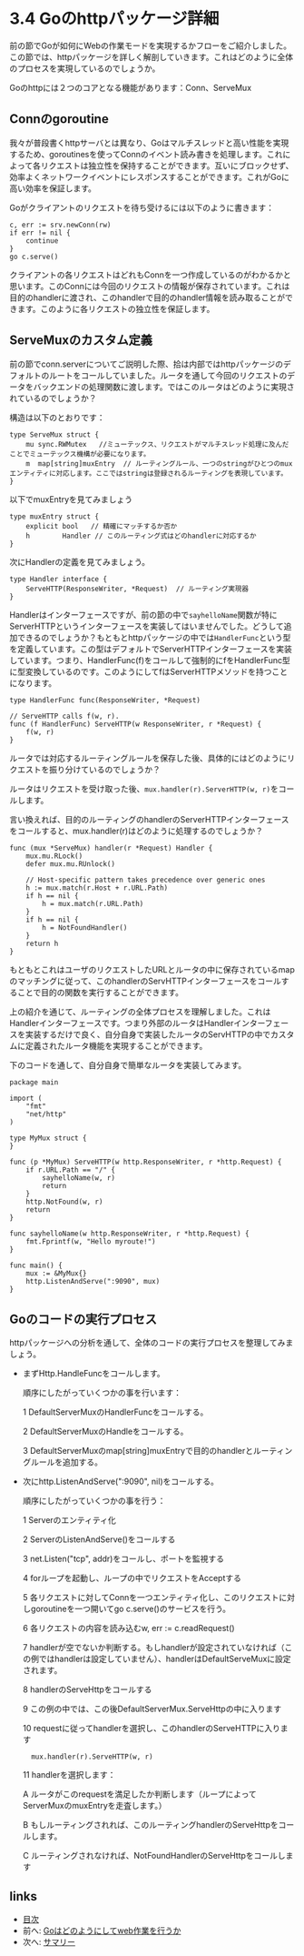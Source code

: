 # 3.4 Goのhttpパッケージ詳細
前の節でGoが如何にWebの作業モードを実現するかフローをご紹介しました。この節では、httpパッケージを詳しく解剖していきます。これはどのように全体のプロセスを実現しているのでしょうか。

Goのhttpには２つのコアとなる機能があります：Conn、ServeMux

## Connのgoroutine
我々が普段書くhttpサーバとは異なり、Goはマルチスレッドと高い性能を実現するため、goroutinesを使ってConnのイベント読み書きを処理します。これによって各リクエストは独立性を保持することができます。互いにブロックせず、効率よくネットワークイベントにレスポンスすることができます。これがGoに高い効率を保証します。

Goがクライアントのリクエストを待ち受けるには以下のように書きます：

	c, err := srv.newConn(rw)
	if err != nil {
		continue
	}
	go c.serve()

クライアントの各リクエストはどれもConnを一つ作成しているのがわかるかと思います。このConnには今回のリクエストの情報が保存されています。これは目的のhandlerに渡され、このhandlerで目的のhandler情報を読み取ることができます。このように各リクエストの独立性を保証します。

## ServeMuxのカスタム定義
前の節でconn.serverについてご説明した際、拾は内部ではhttpパッケージのデフォルトのルートをコールしていました。ルータを通して今回のリクエストのデータをバックエンドの処理関数に渡します。ではこのルータはどのように実現されているのでしょうか？

構造は以下のとおりです：

	type ServeMux struct {
		mu sync.RWMutex   //ミューテックス、リクエストがマルチスレッド処理に及んだことでミューテックス機構が必要になります。
		m  map[string]muxEntry  // ルーティングルール、一つのstringがひとつのmuxエンティティに対応します。ここではstringは登録されるルーティングを表現しています。
	}

以下でmuxEntryを見てみましょう

	type muxEntry struct {
		explicit bool   // 精確にマッチするか否か
		h        Handler // このルーティング式はどのhandlerに対応するか
	}

次にHandlerの定義を見てみましょう。

	type Handler interface {
		ServeHTTP(ResponseWriter, *Request)  // ルーティング実現器
	}

Handlerはインターフェースですが、前の節の中で`sayhelloName`関数が特にServerHTTPというインターフェースを実装してはいませんでした。どうして追加できるのでしょうか？もともとhttpパッケージの中では`HandlerFunc`という型を定義しています。この型はデフォルトでServerHTTPインターフェースを実装しています。つまり、HandlerFunc(f)をコールして強制的にfをHandlerFunc型に型変換しているのです。このようにしてfはServerHTTPメソッドを持つことになります。

	type HandlerFunc func(ResponseWriter, *Request)

	// ServeHTTP calls f(w, r).
	func (f HandlerFunc) ServeHTTP(w ResponseWriter, r *Request) {
		f(w, r)
	}

ルータでは対応するルーティングルールを保存した後、具体的にはどのようにリクエストを振り分けているのでしょうか？

ルータはリクエストを受け取った後、`mux.handler(r).ServerHTTP(w, r)`をコールします。

言い換えれば、目的のルーティングのhandlerのServerHTTPインターフェースをコールすると、mux.handler(r)はどのように処理するのでしょうか？

	func (mux *ServeMux) handler(r *Request) Handler {
		mux.mu.RLock()
		defer mux.mu.RUnlock()

		// Host-specific pattern takes precedence over generic ones
		h := mux.match(r.Host + r.URL.Path)
		if h == nil {
			h = mux.match(r.URL.Path)
		}
		if h == nil {
			h = NotFoundHandler()
		}
		return h
	}

もともとこれはユーザのリクエストしたURLとルータの中に保存されているmapのマッチングに従って、このhandlerのServHTTPインターフェースをコールすることで目的の関数を実行することができます。

上の紹介を通じて、ルーティングの全体プロセスを理解しました。これはHandlerインターフェースです。つまり外部のルータはHandlerインターフェースを実装するだけで良く、自分自身で実装したルータのServHTTPの中でカスタムに定義されたルータ機能を実現することができます。

下のコードを通して、自分自身で簡単なルータを実装してみます。

	package main

	import (
		"fmt"
		"net/http"
	)

	type MyMux struct {
	}

	func (p *MyMux) ServeHTTP(w http.ResponseWriter, r *http.Request) {
		if r.URL.Path == "/" {
			sayhelloName(w, r)
			return
		}
		http.NotFound(w, r)
		return
	}

	func sayhelloName(w http.ResponseWriter, r *http.Request) {
		fmt.Fprintf(w, "Hello myroute!")
	}

	func main() {
		mux := &MyMux{}
		http.ListenAndServe(":9090", mux)
	}

## Goのコードの実行プロセス

httpパッケージへの分析を通して、全体のコードの実行プロセスを整理してみましょう。

- まずHttp.HandleFuncをコールします。

	順序にしたがっていくつかの事を行います：

	1 DefaultServerMuxのHandlerFuncをコールする。

	2 DefaultServerMuxのHandleをコールする。

	3 DefaultServerMuxのmap[string]muxEntryで目的のhandlerとルーティングルールを追加する。

- 次にhttp.ListenAndServe(":9090", nil)をコールする。

	順序にしたがっていくつかの事を行う：

	1 Serverのエンティティ化

	2 ServerのListenAndServe()をコールする

	3 net.Listen("tcp", addr)をコールし、ポートを監視する

	4 forループを起動し、ループの中でリクエストをAcceptする

	5 各リクエストに対してConnを一つエンティティ化し、このリクエストに対しgoroutineを一つ開いてgo c.serve()のサービスを行う。

	6 各リクエストの内容を読み込むw, err := c.readRequest()

	7 handlerが空でないか判断する。もしhandlerが設定されていなければ（この例ではhandlerは設定していません）、handlerはDefaultServeMuxに設定されます。

	8 handlerのServeHttpをコールする

	9 この例の中では、この後DefaultServerMux.ServeHttpの中に入ります

	10 requestに従ってhandlerを選択し、このhandlerのServeHTTPに入ります

		mux.handler(r).ServeHTTP(w, r)

	11 handlerを選択します：

	A ルータがこのrequestを満足したか判断します（ループによってServerMuxのmuxEntryを走査します。）

	B もしルーティングされれば、このルーティングhandlerのServeHttpをコールします。

	C ルーティングされなければ、NotFoundHandlerのServeHttpをコールします

## links
   * [目次](<preface.md>)
   * 前へ: [Goはどのようにしてweb作業を行うか](<03.3.md>)
   * 次へ: [サマリー](<03.5.md>)

